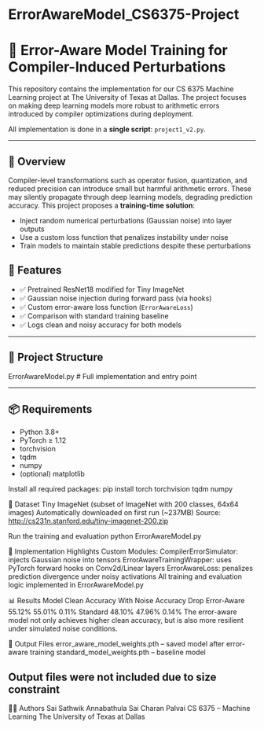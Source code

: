 # ErrorAwareModel_CS6375-Project
# 🧠 Error-Aware Model Training for Compiler-Induced Perturbations

This repository contains the implementation for our CS 6375 Machine Learning project at The University of Texas at Dallas. The project focuses on making deep learning models more robust to arithmetic errors introduced by compiler optimizations during deployment.

All implementation is done in a **single script**: `project1_v2.py`.

---

## 📌 Overview

Compiler-level transformations such as operator fusion, quantization, and reduced precision can introduce small but harmful arithmetic errors. These may silently propagate through deep learning models, degrading prediction accuracy.
This project proposes a **training-time solution**:
- Inject random numerical perturbations (Gaussian noise) into layer outputs
- Use a custom loss function that penalizes instability under noise
- Train models to maintain stable predictions despite these perturbations

## 🚀 Features

- ✅ Pretrained ResNet18 modified for Tiny ImageNet
- ✅ Gaussian noise injection during forward pass (via hooks)
- ✅ Custom error-aware loss function (`ErrorAwareLoss`)
- ✅ Comparison with standard training baseline
- ✅ Logs clean and noisy accuracy for both models

---

## 📁 Project Structure

ErrorAwareModel.py # Full implementation and entry point

---

## 📦 Requirements

- Python 3.8+
- PyTorch ≥ 1.12
- torchvision
- tqdm
- numpy
- (optional) matplotlib

Install all required packages:
pip install torch torchvision tqdm numpy

🧪 Dataset
Tiny ImageNet (subset of ImageNet with 200 classes, 64x64 images)
Automatically downloaded on first run (~237MB)
Source: http://cs231n.stanford.edu/tiny-imagenet-200.zip

Run the training and evaluation
python ErrorAwareModel.py

🔬 Implementation Highlights
Custom Modules:
CompilerErrorSimulator: injects Gaussian noise into tensors
ErrorAwareTrainingWrapper: uses PyTorch forward hooks on Conv2d/Linear layers
ErrorAwareLoss: penalizes prediction divergence under noisy activations
All training and evaluation logic implemented in ErrorAwareModel.py

📊 Results
Model	Clean Accuracy	With Noise	Accuracy Drop
Error-Aware	55.12%	55.01%	0.11%
Standard	48.10%	47.96%	0.14%
The error-aware model not only achieves higher clean accuracy, but is also more resilient under simulated noise conditions.

📂 Output Files
error_aware_model_weights.pth – saved model after error-aware training
standard_model_weights.pth – baseline model
## Output files were not included due to size constraint

👨‍💻 Authors
Sai Sathwik Annabathula
Sai Charan Palvai
CS 6375 – Machine Learning
The University of Texas at Dallas

